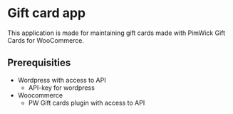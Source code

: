 # Gift card app

This application is made for maintaining gift cards made with PimWick Gift Cards for WooCommerce.

## Prerequisities
- Wordpress with access to API
  - API-key for wordpress
- Woocommerce
  - PW Gift cards plugin with access to API  

